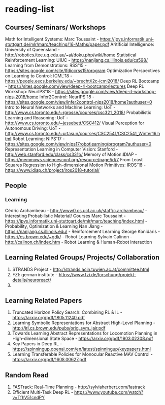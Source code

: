 # reading-list

## Courses/ Seminars/ Workshops
Math for Intelligent Systems: Marc Toussaint - https://ipvs.informatik.uni-stuttgart.de/mlr/marc/teaching/16-Maths/paper.pdf
Aritificial Intelligence: University of Queensland - http://robotics.itee.uq.edu.au/~ai/doku.php/wiki/home
Statistical Reinforcement Learning: UIUC - https://nanjiang.cs.illinois.edu/cs598/
Learning from Demonstrations: RSS'15 - https://sites.google.com/site/lfdiocrss15/program
Optimization Perspectives on Learning to Control: ICML'18 - https://people.eecs.berkeley.edu/~brecht/l2c-icml2018/
Deep RL Bootcamp - https://sites.google.com/view/deep-rl-bootcamp/lectures
Deep RL Workshop: NeurIPS'18 - https://sites.google.com/view/deep-rl-workshop-nips-2018/home
Infer2Control: NeurIPS'18 - https://sites.google.com/view/infer2control-nips2018/home?authuser=0
Intro to Neural Networks and Machine Learning: UoT - http://www.cs.toronto.edu/~rgrosse/courses/csc321_2018/
Probabilistic Learning and Reasoning: UoT - http://www.cs.toronto.edu/~jessebett/CSC412/
Visual Perception for Autonomous Driving: UoT - http://www.cs.toronto.edu/~urtasun/courses/CSC2541/CSC2541_Winter16.html
Robot Learning: NIPS'17 - https://sites.google.com/view/nips17robotlearning/program?authuser=0
Representation Learning in Computer Vision: Stanford - http://web.stanford.edu/class/cs331b/
Memory of Motion:IDIAP - https://memmows.sciencesconf.org/resource/page/id/7
From Least Squares Regression to High-dimensional Motion Primitives: IROS'18 - https://www.idiap.ch/project/iros2018-tutorial/

## People
### Learning
Cédric Archambeau - http://www0.cs.ucl.ac.uk/staff/c.archambeau/ - Interesting Probabilistic Material/ Courses
Marc Toussaint - https://ipvs.informatik.uni-stuttgart.de/mlr/marc/teaching/index.html - Probability, Optimization & Learning
Nan Jiang - https://nanjiang.cs.illinois.edu/ - Reinforcement Learning
George Konidaris - https://cs.brown.edu/~gdk/ - Robot Learning
Sylvain Calinon - http://calinon.ch/index.htm - Robot Learning & Human-Robot Interaction

## Learning Related Groups/ Projects/ Collaboration
1. STRANDS Project - http://strands.acin.tuwien.ac.at/committee.html
2. FZI: german institute - https://www.fzi.de/forschung/projekt-details/neuroreact/
3. 

## Learning Related Papers
1. Truncated Horizon Policy Search: Combining RL & IL - https://arxiv.org/pdf/1805.11240.pdf
2.  Learning Symbolic Representations for Abstract High-Level Planning - http://irl.cs.brown.edu/pubs/orig_sym_jair.pdf
3. Towards Learning Abstract Representations for Locomotion Planning in High-dimensional State Space - https://arxiv.org/pdf/1903.02308.pdf
4. Key Papers in Deep RL - https://spinningup.openai.com/en/latest/spinningup/keypapers.html
5. Learning Transferable Policies for Monocular Reactive MAV Control - https://arxiv.org/pdf/1608.00627.pdf

## Random Read
1. FASTrack: Real-Time Planning - http://sylviaherbert.com/fastrack
2. Efficient Multi-Task Deep RL - https://www.youtube.com/watch?v=TfhV51cndPY

